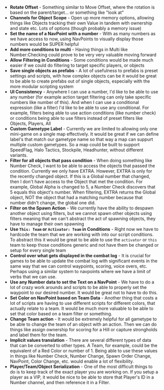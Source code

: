  - **Rotate Offset** - Something similar to Move Offset, where the rotation is
   based on the parent/target... or something like "look at"
 - **Channels for Object Scope** - Open up more memory options, allowing things
   like Objects tracking their own Value in tandem with ownership and state
etc. Lots of options (though probably a memory issue)
 - **Set the name of a NavPoint with a number** - With as many numbers as we
   have access to now, using NavPoints to visually display those numbers would
be SUPER helpful
 - **Add more conditions to multi** - Having things in Multi like
   Number:Checking could prove to be very very valuable moving forward
 - **Allow Filtering in Conditions** - Some conditions would be made much
   easier if we could do filtering to target specific players, or objects
 - **Save single objects as prefabs** - A lot of usefulness to prefabs is
   preset settings and scripts, with how complex objects can be it would be
great to be able to create prefabs out of single objects, especially with the
more modular scripting system
 - **UI Consistency** - Anywhere I can use a number, I'd like to be able to use
   any number (for example action target filtering can only take specific
numbers like number of this). And when I can use a conditional expression (like
a filter) I'd like to be able to use any conditional. For example, filters
being able to use action conditions (like number check) or conditions being
able to use filters instead of preset filters like Objects, Players, All
 - **Custom Gametype Label** - Currently we are limited to allowing only one
   mini-game on a single map effectively. It would be great if we can define
label's that match our gametype name so that way a map can suppurt multiple
custom gametypes. So a map could be built to support SpeedFlag, Halo Tactics,
Stockpile, Headhunter, without different variants.
 - **Filter for all objects that pass condition** - When doing something like
   Number Check, I want to be able to access the objects that passed the
condition. Currently we only have EXTRA. However, EXTRA is only for the
recently changed object. If this is a Global number that changed, then I don't
have access to the Object that met the condition. For example, Global Alpha is
changed to 5, a Number Check discovers that 5 equals this object's number. When
filtering, EXTRA returns the Global object, NOT the object that had a matching
number because that number didn't change, the global one did.
 - **Filter on the Spawn Action** - We currently have the ability to despawn
   another object using filters, but we cannot spawn other objects using
filters meaning that we can't abstract the act of spawning objects, they have
to manage their own spawning
 - **Use `This: Team` or `Activator: Team` in Conditions** - Right now we have
   to hardcode the team that we are working with into our script conditions. To
abstract this it would be great to be able to use the `activator` or `this`
team to keep those conditions generic and not have them be changed or setup for
every single team
 - **Control over what gets displayed in the combat log** - It is crucial for
   games to be able to update the combat log with significant events in the
same way that we can control waypoints, scoring, voice overs, etc. Perhaps
using a similar system to navpoints where we have a limit of verbs that we can
use.
 - **Use any Number data to set the Text on a NavPoint** - We have to do a lot
   of crazy work arounds and scripts to be able to properly set the waypoint to
our desired number. It would be great not to have to do this.
 - **Set Color on NavPoint based on Team Data** - Another thing that costs a
   lot of scripts are having to use different scripts for different colors,
that actually relate to a team. It would be much more valuable to be able to
set that color based on a team filter or something.
 - **Change Team action** - It would be extremely helpful for all gametype to
   be able to change the team of an object with an action. Then we can do
things like assign ownership for scoring for a Hill or capture strongholds and
label them for the team.
 - **Implicit values translation** - There are several different types of data
   that can be converted to other types. A Team, for example, could be the
equivalent of a Red Color or number of 1. Being able to use these values in
things like Number Check, Number Change, Spawn Order Change, NavPoint, Color
Change, etc. would enable a lot of flexibility.
 - **Player/Team/Object Serialization** - One of the most difficult things to
   do is to keep track of the exact player you are working on. If you setup a
player as a VIP, it would be nice to be able to store that Player's ID in a
Number channel, and then reference it in a Filter.
